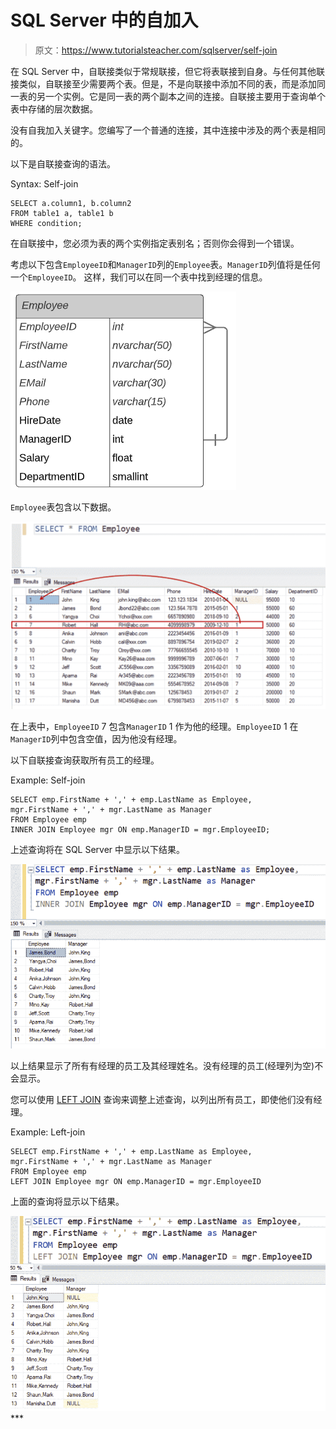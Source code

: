 # SQL Server 中的自加入

> 原文：<https://www.tutorialsteacher.com/sqlserver/self-join>

在 SQL Server 中，自联接类似于常规联接，但它将表联接到自身。与任何其他联接类似，自联接至少需要两个表。但是，不是向联接中添加不同的表，而是添加同一表的另一个实例。它是同一表的两个副本之间的连接。自联接主要用于查询单个表中存储的层次数据。

没有自我加入关键字。您编写了一个普通的连接，其中连接中涉及的两个表是相同的。

以下是自联接查询的语法。

Syntax: Self-join 

```
SELECT a.column1, b.column2
FROM table1 a, table1 b
WHERE condition; 
```

在自联接中，您必须为表的两个实例指定表别名；否则你会得到一个错误。

考虑以下包含`EmployeeID`和`ManagerID`列的`Employee`表。`ManagerID`列值将是任何一个`EmployeeID`。 这样，我们可以在同一个表中找到经理的信息。

[![](img/55c26395ba7ef814570fac8b5ccc6789.png)](../../Content/images/sqlserver/employee-table-design.png) 

`Employee`表包含以下数据。

[![](img/7f9136528b873934140a900f594535ab.png)](../../Content/images/sqlserver/employee-table-data.png) 

在上表中，`EmployeeID` 7 包含`ManagerID` 1 作为他的经理。`EmployeeID` 1 在`ManagerID`列中包含空值，因为他没有经理。

以下自联接查询获取所有员工的经理。

Example: Self-join 

```
SELECT emp.FirstName + ',' + emp.LastName as Employee, 
mgr.FirstName + ',' + mgr.LastName as Manager
FROM Employee emp
INNER JOIN Employee mgr ON emp.ManagerID = mgr.EmployeeID; 
```

上述查询将在 SQL Server 中显示以下结果。

[![](img/2bb0fff86c46683a1423312657b3a1ad.png)](../../Content/images/sqlserver/self-join.png) 

以上结果显示了所有有经理的员工及其经理姓名。没有经理的员工(经理列为空)不会显示。

您可以使用 [LEFT JOIN](/sqlserver/left-join) 查询来调整上述查询，以列出所有员工，即使他们没有经理。

Example: Left-join 

```
SELECT emp.FirstName + ',' + emp.LastName as Employee,
mgr.FirstName + ',' + mgr.LastName as Manager
FROM Employee emp
LEFT JOIN Employee mgr ON emp.ManagerID = mgr.EmployeeID 
```

上面的查询将显示以下结果。

[![](img/fa9e639628b3e896f28c8e1b1b8fc78e.png)](../../Content/images/sqlserver/self-join2.png)***